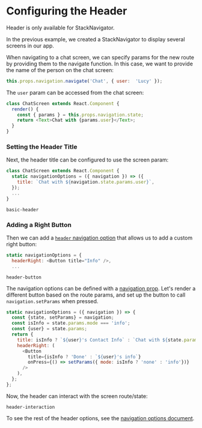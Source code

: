 # Configuring the Header

Header is only available for StackNavigator.

In the previous example, we created a StackNavigator to display several screens in our app.


When navigating to a chat screen, we can specify params for the new route by providing them to the navigate function. In this case, we want to provide the name of the person on the chat screen:

```js
this.props.navigation.navigate('Chat', { user:  'Lucy' });
```

The `user` param can be accessed from the chat screen:

```js
class ChatScreen extends React.Component {
  render() {
    const { params } = this.props.navigation.state;
    return <Text>Chat with {params.user}</Text>;
  }
}
```

### Setting the Header Title

Next, the header title can be configured to use the screen param:

```js
class ChatScreen extends React.Component {
  static navigationOptions = ({ navigation }) => ({
    title: `Chat with ${navigation.state.params.user}`,
  });
  ...
}
```

```phone-example
basic-header
```


### Adding a Right Button

Then we can add a [`header` navigation option](/docs/navigators/navigation-options#Stack-Navigation-Options) that allows us to add a custom right button:

```js
static navigationOptions = {
  headerRight: <Button title="Info" />,
  ...
```

```phone-example
header-button
```

The navigation options can be defined with a [navigation prop](/docs/navigators/navigation-prop). Let's render a different button based on the route params, and set up the button to call `navigation.setParams` when pressed.

```js
static navigationOptions = ({ navigation }) => {
  const {state, setParams} = navigation;
  const isInfo = state.params.mode === 'info';
  const {user} = state.params;
  return {
    title: isInfo ? `${user}'s Contact Info` : `Chat with ${state.params.user}`,
    headerRight: (
      <Button
        title={isInfo ? 'Done' : `${user}'s info`}
        onPress={() => setParams({ mode: isInfo ? 'none' : 'info'})}
      />
    ),
  };
};
```

Now, the header can interact with the screen route/state:

```phone-example
header-interaction
```

To see the rest of the header options, see the [navigation options document](/docs/navigators/navigation-options#Stack-Navigation-Options).
